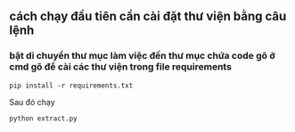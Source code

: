 ## cách chạy đầu tiên cần cài đặt thư viện bằng câu lệnh

### bật di chuyển thư mục làm việc đến thư mục chứa code gõ ở  cmd gõ để cài các thư viện trong file requirements

```
pip install -r requirements.txt

```

Sau đó chạy 
```
python extract.py
```
